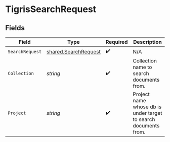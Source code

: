 # TigrisSearchRequest


## Fields

| Field                                                               | Type                                                                | Required                                                            | Description                                                         |
| ------------------------------------------------------------------- | ------------------------------------------------------------------- | ------------------------------------------------------------------- | ------------------------------------------------------------------- |
| `SearchRequest`                                                     | [shared.SearchRequest](../../../pkg/models/shared/searchrequest.md) | :heavy_check_mark:                                                  | N/A                                                                 |
| `Collection`                                                        | *string*                                                            | :heavy_check_mark:                                                  | Collection name to search documents from.                           |
| `Project`                                                           | *string*                                                            | :heavy_check_mark:                                                  | Project name whose db is under target to search documents from.     |